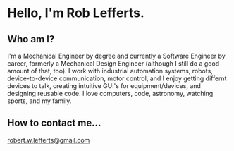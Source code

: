 # Hello, I'm Rob Lefferts.

## Who am I?
I'm a Mechanical Engineer by degree and currently a Software Engineer by career, formerly a Mechanical Design Engineer (although I still do a good amount of that, too). I work with industrial automation systems, robots, device-to-device communication, motor control, and I enjoy getting differnt devices to talk, creating intuitive GUI's for equipment/devices, and designing reusable code. I love computers, code, astronomy, watching sports, and my family.

## How to contact me...
robert.w.lefferts@gmail.com

<!--
**rob-lefferts/rob-lefferts** is a ✨ _special_ ✨ repository because its `README.md` (this file) appears on your GitHub profile.

Here are some ideas to get you started:

- 🔭 I’m currently working on ...
- 🌱 I’m currently learning ...
- 👯 I’m looking to collaborate on ...
- 🤔 I’m looking for help with ...
- 💬 Ask me about ...
- 📫 How to reach me: ...
- 😄 Pronouns: ...
- ⚡ Fun fact: ...
-->

